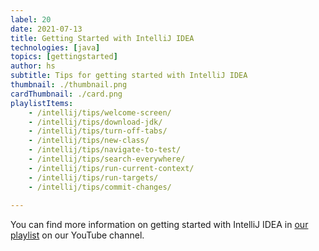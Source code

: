 ```yaml
---
label: 20
date: 2021-07-13
title: Getting Started with IntelliJ IDEA
technologies: [java]
topics: [gettingstarted]
author: hs
subtitle: Tips for getting started with IntelliJ IDEA
thumbnail: ./thumbnail.png
cardThumbnail: ./card.png
playlistItems:
    - /intellij/tips/welcome-screen/
    - /intellij/tips/download-jdk/
    - /intellij/tips/turn-off-tabs/
    - /intellij/tips/new-class/
    - /intellij/tips/navigate-to-test/
    - /intellij/tips/search-everywhere/
    - /intellij/tips/run-current-context/
    - /intellij/tips/run-targets/
    - /intellij/tips/commit-changes/
    
---
```


You can find more information on getting started with IntelliJ IDEA in [our playlist](https://www.youtube.com/playlist?list=PLPZy-hmwOdEXdOtXdFzyx_XCnrF_oD2Ft) on our YouTube channel.
